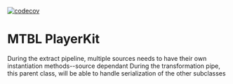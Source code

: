 [![codecov](https://codecov.io/gh/trpubz/MTBL_PlayerKit/graph/badge.svg?token=6ZQOH1XDVN)](https://codecov.io/gh/trpubz/MTBL_PlayerKit)
# MTBL PlayerKit
During the extract pipeline, multiple sources needs to have their own instantiation methods--source dependant
During the transformation pipe, this parent class, will be able to handle serialization of the other subclasses